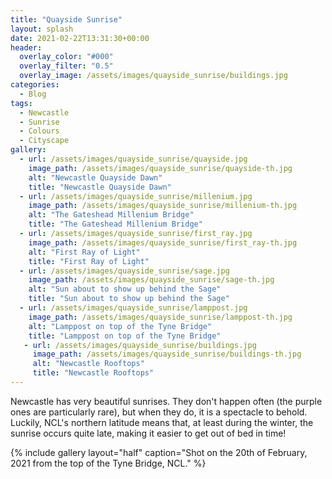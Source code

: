 ```yaml
---
title: "Quayside Sunrise"
layout: splash
date: 2021-02-22T13:31:30+00:00
header:
  overlay_color: "#000"
  overlay_filter: "0.5"
  overlay_image: /assets/images/quayside_sunrise/buildings.jpg
categories:
  - Blog
tags:
  - Newcastle
  - Sunrise
  - Colours
  - Cityscape
gallery:
  - url: /assets/images/quayside_sunrise/quayside.jpg
    image_path: /assets/images/quayside_sunrise/quayside-th.jpg
    alt: "Newcastle Quayside Dawn"
    title: "Newcastle Quayside Dawn"
  - url: /assets/images/quayside_sunrise/millenium.jpg
    image_path: /assets/images/quayside_sunrise/millenium-th.jpg
    alt: "The Gateshead Millenium Bridge"
    title: "The Gateshead Millenium Bridge"
  - url: /assets/images/quayside_sunrise/first_ray.jpg
    image_path: /assets/images/quayside_sunrise/first_ray-th.jpg
    alt: "First Ray of Light"
    title: "First Ray of Light"
  - url: /assets/images/quayside_sunrise/sage.jpg
    image_path: /assets/images/quayside_sunrise/sage-th.jpg
    alt: "Sun about to show up behind the Sage"
    title: "Sun about to show up behind the Sage"
  - url: /assets/images/quayside_sunrise/lamppost.jpg
    image_path: /assets/images/quayside_sunrise/lamppost-th.jpg
    alt: "Lamppost on top of the Tyne Bridge"
    title: "Lamppost on top of the Tyne Bridge"
   - url: /assets/images/quayside_sunrise/buildings.jpg
     image_path: /assets/images/quayside_sunrise/buildings-th.jpg
     alt: "Newcastle Rooftops"
     title: "Newcastle Rooftops"
---
```


Newcastle has very beautiful sunrises. They don't happen often (the purple ones are particularly rare), but when they do, it is a spectacle to behold. Luckily, NCL's northern latitude means that, at least during the winter, the sunrise occurs quite late, making it easier to get out of bed in time!

{% include gallery layout="half" caption="Shot on the 20th of February, 2021 from the top of the Tyne Bridge, NCL." %}
